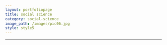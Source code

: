 ```yaml
---
layout: portfoliopage
title: social science
category: social-science
image_path: /images/pic06.jpg
style: style5
---
```


---
